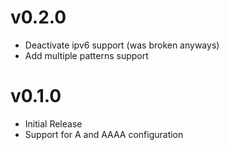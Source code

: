 # v0.2.0

* Deactivate ipv6 support (was broken anyways)
* Add multiple patterns support

# v0.1.0

* Initial Release
* Support for A and AAAA configuration